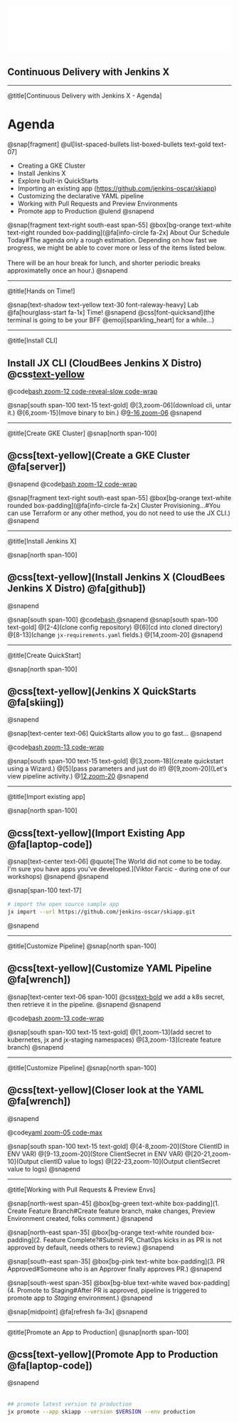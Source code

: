 ![IMAGE](assets/img/jx-logo.svg)

## Continuous Delivery with Jenkins X

---
@title[Continuous Delivery with Jenkins X - Agenda]
# Agenda

@snap[fragment]
@ul[list-spaced-bullets list-boxed-bullets text-gold text-07]
- Creating a GKE Cluster
- Install Jenkins X
- Explore built-in QuickStarts
- Importing an existing app (https://github.com/jenkins-oscar/skiapp)
- Customizing the declarative YAML pipeline
- Working with Pull Requests and Preview Environments
- Promote app to Production
@ulend
@snapend

@snap[fragment text-right south-east span-55]
@box[bg-orange text-white text-right rounded box-padding](@fa[info-circle fa-2x] About Our Schedule Today#The agenda only a rough estimation. Depending on how fast we progress, we might be able to cover more or less of the items listed below.<br><br>There will be an hour break for lunch, and shorter periodic breaks approximatelly once an hour.)
@snapend


---
@title[Hands on Time!]

@snap[text-shadow text-yellow text-30 font-raleway-heavy]
Lab @fa[hourglass-start fa-1x] Time!
@snapend
@css[font-quicksand](the terminal is going to be your BFF @emoji[sparkling_heart] for a while...)

---
@title[Install CLI]

## Install JX CLI (CloudBees Jenkins X Distro)  @css[text-yellow](@fa[terminal])

@code[bash zoom-12 code-reveal-slow code-wrap](workshops/continuous-delivery-jx/install-cli.sh)

@snap[south span-100 text-15 text-gold]
@[3,zoom-06](download cli, untar it.)
@[6,zoom-15](move binary to bin.)
@[9-16,zoom-06]()
@snapend

---
@title[Create GKE Cluster]
@snap[north span-100]
## @css[text-yellow](Create a GKE Cluster   @fa[server])
@snapend
@code[bash zoom-12 code-wrap](workshops/continuous-delivery-jx/create-cluster.sh)

@snap[fragment text-right south-east span-55]
@box[bg-orange text-white rounded box-padding](@fa[info-circle fa-2x] Cluster Provisioning...#You can use Terraform or any other method, you do not need to use the JX CLI.)
@snapend

--- 

@title[Install Jenkins X]

@snap[north span-100]
## @css[text-yellow](Install Jenkins X (CloudBees Jenkins X Distro)   @fa[github])
@snapend

@snap[south span-100]
@code[bash ](workshops/continuous-delivery-jx/boot-cluster.sh)
@snapend
@snap[south span-100 text-gold]
@[2-4](clone config repository)
@[6](cd into cloned directory)
@[8-13](change `jx-requirements.yaml` fields.)
@[14,zoom-20]
@snapend

--- 

@title[Create QuickStart]

@snap[north span-100]
## @css[text-yellow](Jenkins X QuickStarts   @fa[skiing])
@snapend

@snap[text-center text-06]
QuickStarts allow you to go fast...
@snapend


@code[bash zoom-13 code-wrap](workshops/continuous-delivery-jx/create-quickstart.sh)

@snap[south span-100 text-15 text-gold]
@[3,zoom-18](create quickstart using a Wizard.)
@[5](pass parameters and just do it!)
@[9,zoom-20](Let's view pipeline activity.)
@[12,zoom-20]()
@snapend

---
@title[Import existing app]

@snap[north span-100]
## @css[text-yellow](Import Existing App   @fa[laptop-code])
@snap[text-center text-06]
@quote[The World did not come to be today. I'm sure you have apps you've developed.](Viktor Farcic - during one of our workshops)
@snapend
@snapend



@snap[span-100 text-17]
```bash
# import the open source sample app
jx import --url https://github.com/jenkins-oscar/skiapp.git
```
@snapend

---
@title[Customize Pipeline]
@snap[north span-100]
## @css[text-yellow](Customize YAML Pipeline   @fa[wrench])

@snap[text-center text-06 span-100]
@css[text-bold](SCENARIO:) we add a k8s secret, then retrieve it in the pipeline.
@snapend
@snapend

@code[bash zoom-13 code-wrap](workshops/continuous-delivery-jx/pr-custom-pipeline.sh)

@snap[south span-100 text-15 text-gold]
@[1,zoom-13](add secret to kubernetes, jx and jx-staging namespaces)
@[3,zoom-13](create feature branch)
@snapend

---

@title[Customize Pipeline]
@snap[north span-100]
## @css[text-yellow](Closer look at the YAML   @fa[wrench])
@snapend

@code[yaml zoom-05 code-max](workshops/continuous-delivery-jx/pipeline.yaml)

@snap[south span-100 text-15 text-gold]
@[4-8,zoom-20](Store ClientID in ENV VAR)
@[9-13,zoom-20](Store ClientSecret in ENV VAR)
@[20-21,zoom-10](Output clientID value to logs)
@[22-23,zoom-10](Output clientSecret value to logs)
@snapend

---

@title[Working with Pull Requests & Preview Envs]

@snap[north-west span-45]
@box[bg-green text-white box-padding](1. Create Feature Branch#Create feature branch, make changes, Preview Environment created, folks comment.)
@snapend

@snap[north-east span-35]
@box[bg-orange text-white rounded box-padding](2. Feature Complete?#Submit PR, ChatOps kicks in as PR is not approved by default, needs others to review.)
@snapend

@snap[south-east span-35]
@box[bg-pink text-white box-padding](3. PR Approved#Someone who is an Approver finally approves PR.)
@snapend

@snap[south-west span-35]
@box[bg-blue text-white waved box-padding](4. Promote to Staging#After PR is approved, pipeline is triggered to promote app to *Staging* environment.)
@snapend

@snap[midpoint]
@fa[refresh fa-3x]
@snapend

---

@title[Promote an App to Production]
@snap[north span-100]
## @css[text-yellow](Promote App to Production   @fa[laptop-code])
@snapend

```bash

## promote latest version to production
jx promote --app skiapp --version $VERSION --env production
```
